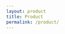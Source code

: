 ```yaml
---
layout: product
title: Product
permalink: /product/
---
```


<!--
<section id="portfolio" class="portfolio">
    <div class="container">

        <div class="section-title">
            <h2>Product</h2>
            <p>Magnam dolores commodi suscipit. Necessitatibus eius consequatur ex aliquid fuga eum quidem. Sit sint
                consectetur velit. Quisquam quos quisquam cupiditate. Et nemo qui impedit suscipit alias ea. Quia fugiat
                sit in iste officiis commodi quidem hic quas.</p>
        </div>

        <div class="row">
            <div class="col-lg-12 d-flex justify-content-center">
                <ul id="portfolio-flters">
                    <li data-filter="*" class="filter-active">All</li>
                    <li data-filter=".filter-app">App</li>
                    <li data-filter=".filter-card">Card</li>
                    <li data-filter=".filter-web">Web</li>
                </ul>
            </div>
        </div>

        <div class="row portfolio-container">

            <div class="col-lg-4 col-md-6 portfolio-item filter-app">
                <div class="portfolio-wrap">
                    <img src="../assets/img/portfolio/portfolio-1.jpg" class="img-fluid" alt="">
                    <div class="portfolio-info">
                        <h4>App 1</h4>
                        <p>App</p>
                        <div class="portfolio-links">
                            <a href="../assets/img/portfolio/portfolio-1.jpg" data-gall="portfolioGallery"
                                class="venobox" title="App 1"><i class="bx bx-plus"></i></a>
                            <a href="portfolio-details.html" title="More Details"><i class="bx bx-link"></i></a>
                        </div>
                    </div>
                </div>
            </div>

            <div class="col-lg-4 col-md-6 portfolio-item filter-web">
                <div class="portfolio-wrap">
                    <img src="../assets/img/portfolio/portfolio-2.jpg" class="img-fluid" alt="">
                    <div class="portfolio-info">
                        <h4>Web 3</h4>
                        <p>Web</p>
                        <div class="portfolio-links">
                            <a href="../assets/img/portfolio/portfolio-2.jpg" data-gall="portfolioGallery"
                                class="venobox" title="Web 3"><i class="bx bx-plus"></i></a>
                            <a href="portfolio-details.html" title="More Details"><i class="bx bx-link"></i></a>
                        </div>
                    </div>
                </div>
            </div>

            <div class="col-lg-4 col-md-6 portfolio-item filter-app">
                <div class="portfolio-wrap">
                    <img src="../assets/img/portfolio/portfolio-3.jpg" class="img-fluid" alt="">
                    <div class="portfolio-info">
                        <h4>App 2</h4>
                        <p>App</p>
                        <div class="portfolio-links">
                            <a href="../assets/img/portfolio/portfolio-3.jpg" data-gall="portfolioGallery"
                                class="venobox" title="App 2"><i class="bx bx-plus"></i></a>
                            <a href="portfolio-details.html" title="More Details"><i class="bx bx-link"></i></a>
                        </div>
                    </div>
                </div>
            </div>

            <div class="col-lg-4 col-md-6 portfolio-item filter-card">
                <div class="portfolio-wrap">
                    <img src="../assets/img/portfolio/portfolio-4.jpg" class="img-fluid" alt="">
                    <div class="portfolio-info">
                        <h4>Card 2</h4>
                        <p>Card</p>
                        <div class="portfolio-links">
                            <a href="../assets/img/portfolio/portfolio-4.jpg" data-gall="portfolioGallery"
                                class="venobox" title="Card 2"><i class="bx bx-plus"></i></a>
                            <a href="portfolio-details.html" title="More Details"><i class="bx bx-link"></i></a>
                        </div>
                    </div>
                </div>
            </div>

            <div class="col-lg-4 col-md-6 portfolio-item filter-web">
                <div class="portfolio-wrap">
                    <img src="../assets/img/portfolio/portfolio-5.jpg" class="img-fluid" alt="">
                    <div class="portfolio-info">
                        <h4>Web 2</h4>
                        <p>Web</p>
                        <div class="portfolio-links">
                            <a href="../assets/img/portfolio/portfolio-5.jpg" data-gall="portfolioGallery"
                                class="venobox" title="Web 2"><i class="bx bx-plus"></i></a>
                            <a href="portfolio-details.html" title="More Details"><i class="bx bx-link"></i></a>
                        </div>
                    </div>
                </div>
            </div>

            <div class="col-lg-4 col-md-6 portfolio-item filter-app">
                <div class="portfolio-wrap">
                    <img src="../assets/img/portfolio/portfolio-6.jpg" class="img-fluid" alt="">
                    <div class="portfolio-info">
                        <h4>App 3</h4>
                        <p>App</p>
                        <div class="portfolio-links">
                            <a href="../assets/img/portfolio/portfolio-6.jpg" data-gall="portfolioGallery"
                                class="venobox" title="App 3"><i class="bx bx-plus"></i></a>
                            <a href="portfolio-details.html" title="More Details"><i class="bx bx-link"></i></a>
                        </div>
                    </div>
                </div>
            </div>

            <div class="col-lg-4 col-md-6 portfolio-item filter-card">
                <div class="portfolio-wrap">
                    <img src="../assets/img/portfolio/portfolio-7.jpg" class="img-fluid" alt="">
                    <div class="portfolio-info">
                        <h4>Card 1</h4>
                        <p>Card</p>
                        <div class="portfolio-links">
                            <a href="../assets/img/portfolio/portfolio-7.jpg" data-gall="portfolioGallery"
                                class="venobox" title="Card 1"><i class="bx bx-plus"></i></a>
                            <a href="portfolio-details.html" title="More Details"><i class="bx bx-link"></i></a>
                        </div>
                    </div>
                </div>
            </div>

            <div class="col-lg-4 col-md-6 portfolio-item filter-card">
                <div class="portfolio-wrap">
                    <img src="../assets/img/portfolio/portfolio-8.jpg" class="img-fluid" alt="">
                    <div class="portfolio-info">
                        <h4>Card 3</h4>
                        <p>Card</p>
                        <div class="portfolio-links">
                            <a href="../assets/img/portfolio/portfolio-8.jpg" data-gall="portfolioGallery"
                                class="venobox" title="Card 3"><i class="bx bx-plus"></i></a>
                            <a href="portfolio-details.html" title="More Details"><i class="bx bx-link"></i></a>
                        </div>
                    </div>
                </div>
            </div>

            <div class="col-lg-4 col-md-6 portfolio-item filter-web">
                <div class="portfolio-wrap">
                    <img src="../assets/img/portfolio/portfolio-9.jpg" class="img-fluid" alt="">
                    <div class="portfolio-info">
                        <h4>Web 3</h4>
                        <p>Web</p>
                        <div class="portfolio-links">
                            <a href="../assets/img/portfolio/portfolio-9.jpg" data-gall="portfolioGallery"
                                class="venobox" title="Web 3"><i class="bx bx-plus"></i></a>
                            <a href="portfolio-details.html" title="More Details"><i class="bx bx-link"></i></a>
                        </div>
                    </div>
                </div>
            </div>

        </div>

    </div>
</section>-->
